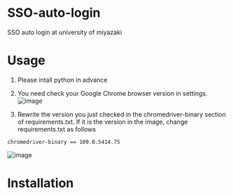 # SSO-auto-login
SSO auto login at university of miyazaki




# Usage
1. Please intall python in advance
2. You need check your Google Chrome browser version in settings.
![image](https://user-images.githubusercontent.com/115391575/212496621-4c19a73d-f7f5-403b-a870-a5a63e0107f5.png)

3. Rewrite the version you just checked in the chromedriver-binary section of requirements.txt. If it is the version in the image, change requirements.txt as follows
```
chromedriver-binary == 109.0.5414.75
```
![image](https://user-images.githubusercontent.com/115391575/212497730-e6022275-2998-4048-82a9-ec1e4749a8f3.png)

# Installation

